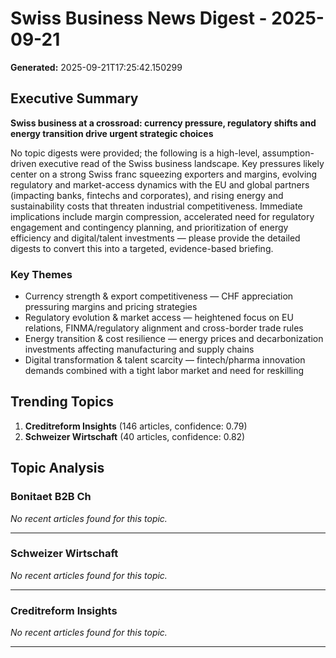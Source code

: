 # Swiss Business News Digest - 2025-09-21

**Generated:** 2025-09-21T17:25:42.150299

## Executive Summary

**Swiss business at a crossroad: currency pressure, regulatory shifts and energy transition drive urgent strategic choices**

No topic digests were provided; the following is a high-level, assumption-driven executive read of the Swiss business landscape. Key pressures likely center on a strong Swiss franc squeezing exporters and margins, evolving regulatory and market-access dynamics with the EU and global partners (impacting banks, fintechs and corporates), and rising energy and sustainability costs that threaten industrial competitiveness. Immediate implications include margin compression, accelerated need for regulatory engagement and contingency planning, and prioritization of energy efficiency and digital/talent investments — please provide the detailed digests to convert this into a targeted, evidence-based briefing.

### Key Themes

- Currency strength & export competitiveness — CHF appreciation pressuring margins and pricing strategies
- Regulatory evolution & market access — heightened focus on EU relations, FINMA/regulatory alignment and cross-border trade rules
- Energy transition & cost resilience — energy prices and decarbonization investments affecting manufacturing and supply chains
- Digital transformation & talent scarcity — fintech/pharma innovation demands combined with a tight labor market and need for reskilling

## Trending Topics

1. **Creditreform Insights** (146 articles, confidence: 0.79)
2. **Schweizer Wirtschaft** (40 articles, confidence: 0.82)

## Topic Analysis

### Bonitaet B2B Ch

*No recent articles found for this topic.*

---

### Schweizer Wirtschaft

*No recent articles found for this topic.*

---

### Creditreform Insights

*No recent articles found for this topic.*

---

